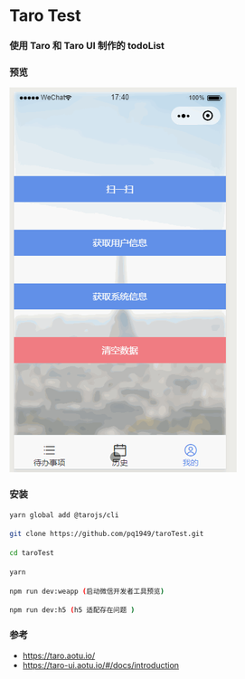 # Taro Test

### 使用 Taro 和 Taro UI 制作的 todoList

### 预览

![preview](src/imgs/todoList.gif)


### 安装

```bash
yarn global add @tarojs/cli

git clone https://github.com/pq1949/taroTest.git

cd taroTest

yarn

npm run dev:weapp (启动微信开发者工具预览)

npm run dev:h5 (h5 适配存在问题 )

```

### 参考

* https://taro.aotu.io/
* https://taro-ui.aotu.io/#/docs/introduction
